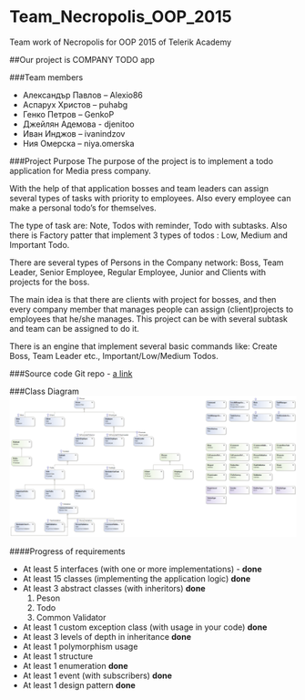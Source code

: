 # Team_Necropolis_OOP_2015
Team work of Necropolis for OOP 2015 of Telerik Academy

##Our project is COMPANY TODO app

###Team members
+ Александър Павлов – Alexio86
+ Аспарух Христов – puhabg
+ Генко Петров – GenkoP
+ Джейлян Адемова - djenitoo
+ Иван Инджов – ivanindzov
+ Ния Омерска – niya.omerska

###Project Purpose
The purpose of the project is to implement a todo application for Media press company.  

With the help of that application bosses and team leaders can assign several types of tasks with priority to employees. Also every employee can make a personal todo’s for themselves.   

The type of task are: Note, Todos with reminder, Todo with subtasks. Also there is Factory patter that implement 3 types of todos : Low, Medium and Important Todo.  

There are several types of Persons in the Company network: Boss, Team Leader, Senior Employee, Regular Employee, Junior and Clients with projects for the boss.  

The main idea is that there are clients with project for bosses, and then every company member that manages people can assign (client)projects to employees that he/she manages. This project can be with several subtask and team can be assigned to do it.  

There is an engine that implement several basic commands like: Create Boss, Team Leader etc., Important/Low/Medium Todos. 

###Source code
Git repo - [a link](https://github.com/djenitoo/Team_Necropolis_OOP_2015)

###Class Diagram
![alt tag](https://raw.githubusercontent.com/djenitoo/Team_Necropolis_OOP_2015/master/ApplicationClassDiagram.png)

####Progress of requirements

+ At least 5 interfaces (with one or more implementations) - **done**
+ At least 15 classes (implementing the application logic) **done**
+ At least 3 abstract classes (with inheritors) **done**
	1. Peson
	2. Todo
	3. Common Validator
+ At least 1 custom exception class (with usage in your code) **done**
+ At least 3 levels of depth in inheritance **done**
+ At least 1 polymorphism usage
+ At least 1 structure
+ At least 1 enumeration **done**
+ At least 1 event (with subscribers) **done**
+ At least 1 design pattern **done**


